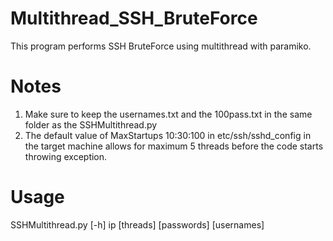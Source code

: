 # Multithread_SSH_BruteForce
This program performs SSH BruteForce using multithread with paramiko.

# Notes
1. Make sure to keep the usernames.txt and the 100pass.txt in the same folder as the SSHMultithread.py
2. The default value of MaxStartups 10:30:100 in etc/ssh/sshd_config in the target machine allows for maximum 5 threads before the code starts throwing exception.

# Usage
SSHMultithread.py [-h] ip [threads] [passwords] [usernames]
